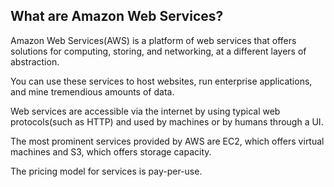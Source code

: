 ## What are Amazon Web Services?
Amazon Web Services(AWS) is a platform of web services that offers solutions for computing, storing, and networking, at a different layers of abstraction. 

You can use these services to host websites, run enterprise applications, and mine tremendious amounts of data. 

Web services are accessible via the internet by using typical web protocols(such as HTTP) and used by machines or by humans through a UI. 

The most prominent services provided by AWS are EC2, which offers virtual machines and S3, which offers storage capacity.

The pricing model for services is pay-per-use.
